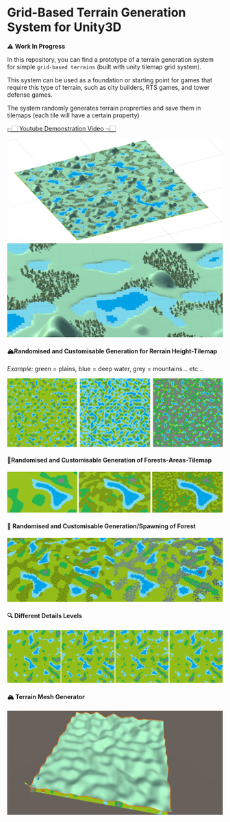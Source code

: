 # **Grid-Based Terrain Generation System for Unity3D**

⚠️ **Work In Progress**

In this repository, you can find a prototype of a terrain generation system for simple `grid-based terrains` (built with unity tilemap grid system).

This system can be used as a foundation or starting point for games that require this type of terrain, such as city builders, RTS games, and tower defense games.

The system randomly generates terrain proprerties and save them in tilemaps (each tile will have a certain property)

[👉🏻 Youtube Demonstration Video 👈🏻](https://www.youtube.com/watch?v=yJoZ-gmUnwM)

![Image](Readme%20Images/image0.png)
![Image](Readme%20Images/image6.png)

#### **🏔️Randomised and Customisable Generation for Rerrain Height-Tilemap**
*Example:* green = plains, blue = deep water, grey = mountains... etc...

![Image](Readme%20Images/image1.png)

#### **🌳Randomised and Customisable Generation of Forests-Areas-Tilemap**
![Image](Readme%20Images/image2.png)

#### **🌳 Randomised and Customisable Generation/Spawning of Forest**
![Image](Readme%20Images/image3.png)

#### **🔍 Different Details Levels**
![Image](Readme%20Images/image4.png)

#### **🏔️ Terrain Mesh Generator**
![Image](Readme%20Images/image5.png)


